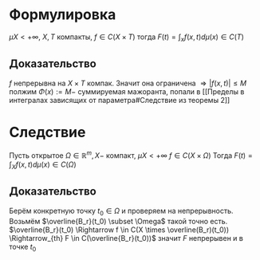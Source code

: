 # Формулировка
$\mu X < + \infty$, $X, T$ компакты, $f \in C(X \times T)$ тогда $F(t) = \int_x f(x,t)d\mu (x)\in C(T)$
## Доказательство 
$f$ непрерывна на $X \times T$ компак. Значит она ограничена $\Rightarrow |f(x,t)|\leq M$
полжим $\Phi(x):= M -$ суммируемая мажоранта, попали в [[Пределы в интегралах зависящих от параметра#Следствие из теоремы 2]]
# Следствие
Пусть открытое $\Omega \in \mathbb{R}^m, X -$ компакт, $\mu X < +\infty$ $f \in C(X \times \Omega)$ 
Тогда $F(t) = \int_X f(x, t) d \mu(x) \in C(\Omega)$
## Доказательство
Берём конкретную точку $t_0 \in \Omega$ и проверяем на непрерывность. Возьмём $\overline{B_r}(t_0) \subset \Omega$ такой точно есть.
$\overline{B_r}(t_0) \Rightarrow f \in C(X \times \overline(B_r)(t_0)) \Rightarrow_{th} F \in C(\overline{B_r}(t_0))$ значит $F$ непрерывен и в точке $t_0$
